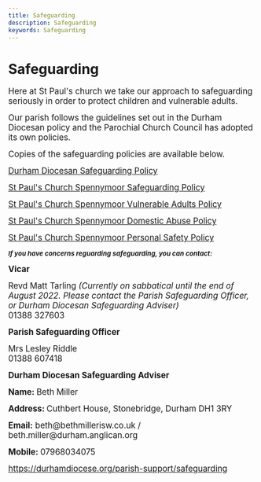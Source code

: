 ```yaml
---
title: Safeguarding
description: Safeguarding
keywords: Safeguarding
---
```

# Safeguarding
<p><span style="font-size: larger;">Here at St Paul's church we take our approach to safeguarding seriously in order to protect children and vulnerable adults. </span></p><p><span style="font-size: larger;">Our parish follows the guidelines set out in the Durham Diocesan policy and the Parochial Church Council has adopted its own policies.</span></p><p><span style="font-size: larger;">Copies of the safeguarding policies are available below.</span></p><p><span style="font-size: larger;"><a href="https://www.dropbox.com/s/xh7efadbk3x2dke/DurhamDiocesanSafeguardingPolice-January2019-final-4.pdf?dl=0" target="_blank">Durham Diocesan Safeguarding Policy</a></span></p><p><span style="font-size: larger;"><a href="https://www.dropbox.com/s/fttkepg70toqm3f/St%20Paul%27s%20Parish%20Safeguarding%20Policy.pdf?dl=0" target="_blank">St Paul's Church Spennymoor Safeguarding Policy</a></span></p><p><a href="https://www.dropbox.com/s/mz8htn3gz95xghe/St%20Paul%27s%20Vulnerable%20Adults%20Policy.pdf?dl=0" target="_blank"><span style="font-size: larger;">St Paul's Church Spennymoor Vulnerable Adults Policy</span></a></p><p><span style="font-size: larger;"><a href="https://www.dropbox.com/s/ti6geusj652qzo1/St%20Paul%27s%20Domestic%20Abuse%20policy.pdf?dl=0" target="_blank">St Paul's Church Spennymoor Domestic Abuse Policy</a></span></p><p><a href="https://www.dropbox.com/s/bcy9hbhtp65lb1e/St%20Paul%27s%20Personal%20safety%202021.pdf?dl=0" target="_blank"><span style="font-size: larger;">St Paul's Church Spennymoor Personal Safety Policy</span></a></p><p><em><strong><span style="font-size: 13.2px;">If you have concerns reguarding safeguarding, you can contact:</span></strong></em></p><p><span style="font-size: larger;"><strong>Vicar</strong></span></p><p><span style="font-size: larger;">Revd Matt Tarling <em>(Currently on sabbatical until the end of August 2022. Please contact the Parish Safeguarding Officer, or Durham Diocesan Safeguarding Adviser)</em><br>01388 327603</span></p><p></p><p></p><p><span style="font-size: larger;"><strong>Parish Safeguarding Officer</strong></span></p><p><span style="font-size: larger;">Mrs Lesley Riddle<br>01388 607418</span></p><p></p><p><strong><span style="font-size: larger;">Durham Diocesan Safeguarding Adviser</span></strong></p><p><strong><span style="font-size: larger;">Name: </span></strong><span style="font-size: larger;">Beth Miller</span></p><p><strong><span style="font-size: larger;">Address: </span></strong><span style="font-size: larger;">Cuthbert House, Stonebridge, Durham DH1 3RY</span></p><p><strong><span style="font-size: larger;">Email:</span></strong><span style="font-size: larger;"> beth@bethmillerisw.co.uk / beth.miller@durham.anglican.org</span></p><p><strong><span style="font-size: larger;">Mobile: </span></strong><span style="font-size: larger;">07968034075</span></p><p></p><p><a href="https://durhamdiocese.org/parish-support/safeguarding/" target="_blank"><span style="font-size: larger;"> https://durhamdiocese.org/parish-support/safeguarding</span></a></p>
